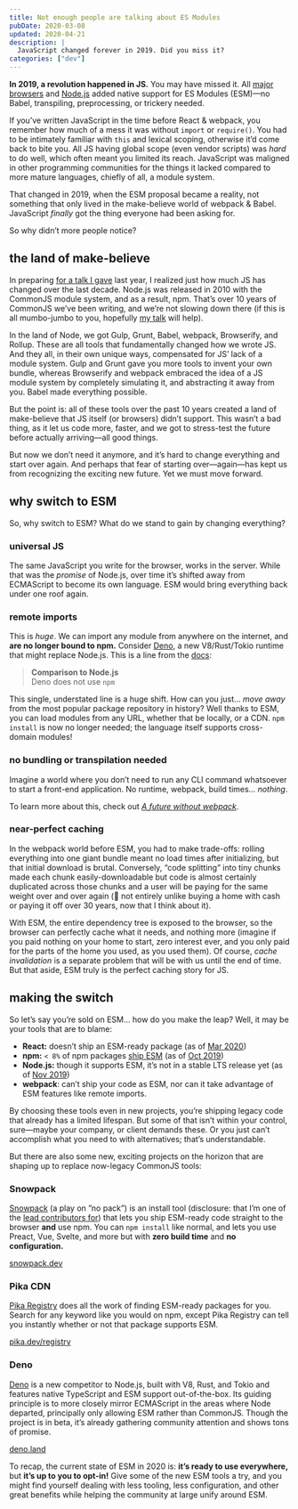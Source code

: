 ```yaml
---
title: Not enough people are talking about ES Modules
pubDate: 2020-03-08
updated: 2020-04-21
description: |
  JavaScript changed forever in 2019. Did you miss it?
categories: ["dev"]
---
```


**In 2019, a revolution happened in JS.** You may have missed it. All [major browsers][esm-browser]
and [Node.js][esm-node] added native support for ES Modules (ESM)—no Babel, transpiling,
preprocessing, or trickery needed.

If you’ve written JavaScript in the time before React & webpack, you remember how much of a mess it
was without `import` or `require()`. You had to be intimately familiar with `this` and lexical
scoping, otherwise it’d come back to bite you. All JS having global scope (even vendor scripts) was
_hard_ to do well, which often meant you limited its reach. JavaScript was maligned in other
programming communities for the things it lacked compared to more mature languages, chiefly of all,
a module system.

That changed in 2019, when the ESM proposal became a reality, not something that only lived in the
make-believe world of webpack & Babel. JavaScript _finally_ got the thing everyone had been asking
for.

So why didn’t more people notice?

## the land of make-believe

In preparing [for a talk I gave][pika-web] last year, I realized just how much JS has changed over
the last decade. Node.js was released in 2010 with the CommonJS module system, and as a result, npm.
That’s over 10 years of CommonJS we’ve been writing, and we’re not slowing down there (if this is
all mumbo-jumbo to you, hopefully [my talk][pika-web] will help).

In the land of Node, we got Gulp, Grunt, Babel, webpack, Browserify, and Rollup. These are all tools
that fundamentally changed how we wrote JS. And they all, in their own unique ways, compensated for
JS’ lack of a module system. Gulp and Grunt gave you more tools to invent your own bundle, whereas
Browserify and webpack embraced the idea of a JS module system by completely simulating it, and
abstracting it away from you. Babel made everything possible.

But the point is: all of these tools over the past 10 years created a land of make-believe that JS
itself (or browsers) didn’t support. This wasn’t a bad thing, as it let us code more, faster, and we
got to stress-test the future before actually arriving—all good things.

But now we don’t need it anymore, and it’s hard to change everything and start over again. And
perhaps that fear of starting over—again—has kept us from recognizing the exciting new future. Yet
we must move forward.

## why switch to ESM

So, why switch to ESM? What do we stand to gain by changing everything?

### universal JS

The same JavaScript you write for the browser, works in the server. While that was the _promise_ of
Node.js, over time it’s shifted away from ECMAScript to become its own language. ESM would bring
everything back under one roof again.

### remote imports

This is _huge_. We can import any module from anywhere on the internet, and **are no longer bound to
npm.** Consider [Deno][deno], a new V8/Rust/Tokio runtime that might replace Node.js. This is a line
from the [docs][deno-docs]:

> **Comparison to Node.js**<br/> Deno does not use `npm`

This single, understated line is a huge shift. How can you just… _move away_ from the most popular
package repository in history? Well thanks to ESM, you can load modules from any URL, whether that
be locally, or a CDN. `npm install` is now no longer needed; the language itself supports
cross-domain modules!

### no bundling or transpilation needed

Imagine a world where you don’t need to run any CLI command whatsoever to start a front-end
application. No runtime, webpack, build times… _nothing_.

To learn more about this, check out _[A future without webpack][pika-webpack]_.

### near-perfect caching

In the webpack world before ESM, you had to make trade-offs: rolling everything into one giant
bundle meant no load times after initializing, but that initial download is brutal. Conversely,
“code splitting” into tiny chunks made each chunk easily-downloadable but code is almost certainly
duplicated across those chunks and a user will be paying for the same weight over and over again (🤔
not entirely unlike buying a home with cash or paying it off over 30 years, now that I think about
it).

With ESM, the entire dependency tree is exposed to the browser, so the browser can perfectly cache
what it needs, and nothing more (imagine if you paid nothing on your home to start, zero interest
ever, and you only paid for the parts of the home you used, as you used them). Of course, _cache
invalidation_ is a separate problem that will be with us until the end of time. But that aside, ESM
truly is the perfect caching story for JS.

## making the switch

So let’s say you’re sold on ESM… how do you make the leap? Well, it may be your tools that are to
blame:

- **React:** doesn’t ship an ESM-ready package (as of [Mar 2020][esm-react])
- **npm:** `< 8%` of npm packages [ship ESM][esm-npm] (as of [Oct 2019][esm-npm])
- **Node.js:** though it supports ESM, it’s not in a stable LTS release yet (as of [Nov
  2019][esm-node])
- **webpack**: can’t ship your code as ESM, nor can it take advantage of ESM features like remote
  imports.

By choosing these tools even in new projects, you’re shipping legacy code that already has a limited
lifespan. But some of that isn’t within your control, sure—maybe your company, or client demands
these. Or you just can’t accomplish what you need to with alternatives; that’s understandable.

But there are also some new, exciting projects on the horizon that are shaping up to replace
now-legacy CommonJS tools:

### Snowpack

[Snowpack][snowpack] (a play on ”no pack”) is an install tool (disclosure: that I’m one of the [lead
contributors for][snowpack-contrib]) that lets you ship ESM-ready code straight to the browser
**and** use npm. You can `npm install` like normal, and lets you use Preact, Vue, Svelte, and more
but with **zero build time** and **no configuration.**

[snowpack.dev][snowpack]

### Pika CDN

[Pika Registry][pika-registry] does all the work of finding ESM-ready packages for you. Search for
any keyword like you would on npm, except Pika Registry can tell you instantly whether or not that
package supports ESM.

[pika.dev/registry][pika-registry]

### Deno

[Deno][deno] is a new competitor to Node.js, built with V8, Rust, and Tokio and features native
TypeScript and ESM support out-of-the-box. Its guiding principle is to more closely mirror
ECMAScript in the areas where Node departed, principally only allowing ESM rather than CommonJS.
Though the project is in beta, it’s already gathering community attention and shows tons of promise.

[deno.land][deno]

To recap, the current state of ESM in 2020 is: **it’s ready to use everywhere,** but **it’s up to
you to opt-in!** Give some of the new ESM tools a try, and you might find yourself dealing with less
tooling, less configuration, and other great benefits while helping the community at large unify
around ESM.

[deno]: https://deno.land/
[deno-docs]: https://deno.land/std/manual.md#introduction
[esm-browser]: https://caniuse.com/#feat=es6-module
[esm-node]: https://medium.com/@nodejs/announcing-core-node-js-support-for-ecmascript-modules-c5d6dc29b663
[esm-npm]: https://www.pika.dev/about/stats
[esm-react]: https://github.com/facebook/react/issues/11503
[pika-registry]: https://www.pika.dev/registry
[pika-webpack]: https://dev.to/pika/a-future-without-webpack-ago
[snowpack]: https://www.snowpack.dev/
[snowpack-contrib]: https://github.com/pikapkg/snowpack/graphs/contributors
[pika-web]: https://www.youtube.com/watch?v=Sn2e62CZ41g
